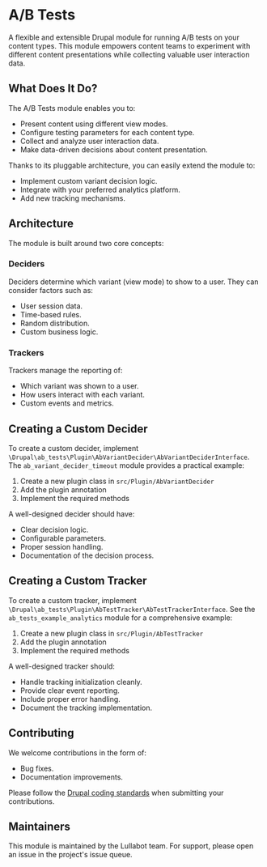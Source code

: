 # A/B Tests

A flexible and extensible Drupal module for running A/B tests on your content types. This module empowers content teams to experiment with different content presentations while collecting valuable user interaction data.

## What Does It Do?

The A/B Tests module enables you to:
- Present content using different view modes.
- Configure testing parameters for each content type.
- Collect and analyze user interaction data.
- Make data-driven decisions about content presentation.

Thanks to its pluggable architecture, you can easily extend the module to:
- Implement custom variant decision logic.
- Integrate with your preferred analytics platform.
- Add new tracking mechanisms.

## Architecture

The module is built around two core concepts:

### Deciders
Deciders determine which variant (view mode) to show to a user. They can consider factors such as:
- User session data.
- Time-based rules.
- Random distribution.
- Custom business logic.

### Trackers
Trackers manage the reporting of:
- Which variant was shown to a user.
- How users interact with each variant.
- Custom events and metrics.

## Creating a Custom Decider

To create a custom decider, implement `\Drupal\ab_tests\Plugin\AbVariantDecider\AbVariantDeciderInterface`. The `ab_variant_decider_timeout` module provides a practical example:

1. Create a new plugin class in `src/Plugin/AbVariantDecider`
2. Add the plugin annotation
3. Implement the required methods

A well-designed decider should have:
- Clear decision logic.
- Configurable parameters.
- Proper session handling.
- Documentation of the decision process.

## Creating a Custom Tracker

To create a custom tracker, implement `\Drupal\ab_tests\Plugin\AbTestTracker\AbTestTrackerInterface`. See the `ab_tests_example_analytics` module for a comprehensive example:

1. Create a new plugin class in `src/Plugin/AbTestTracker`
2. Add the plugin annotation
3. Implement the required methods

A well-designed tracker should:
- Handle tracking initialization cleanly.
- Provide clear event reporting.
- Include proper error handling.
- Document the tracking implementation.

## Contributing

We welcome contributions in the form of:
- Bug fixes.
- Documentation improvements.

Please follow the [Drupal coding standards](https://www.drupal.org/docs/develop/standards) when submitting your contributions.

## Maintainers

This module is maintained by the Lullabot team. For support, please open an issue in the project's issue queue.
